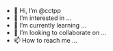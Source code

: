 - 👋 Hi, I’m @cctpp
- 👀 I’m interested in ...
- 🌱 I’m currently learning ...
- 💞️ I’m looking to collaborate on ...
- 📫 How to reach me ...

<!---
cctpp/cctpp is a ✨ special ✨ repository because its `README.md` (this file) appears on your GitHub profile.
You can click the Preview link to take a look at your changes.
--->
